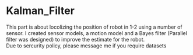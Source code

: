 # Kalman_Filter
This part is about locolizing the position of robot in 1-2 using a number of sensor. I created sensor models, a motion model and a Bayes filter (Parallel filter was designed) to improve the estimate for the robot. <br/>
Due to sercurity policy, please message me if you require datasets

